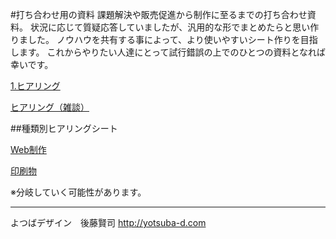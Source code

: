 #打ち合わせ用の資料
課題解決や販売促進から制作に至るまでの打ち合わせ資料。
状況に応じて質疑応答していましたが、汎用的な形でまとめたらと思い作りました。
ノウハウを共有する事によって、より使いやすいシート作りを目指します。
これからやりたい人達にとって試行錯誤の上でのひとつの資料となれば幸いです。


[1.ヒアリング](hearing.md)

[ヒアリング（雑談）](hearing2.md)

##種類別ヒアリングシート

[Web制作](website.md)

[印刷物](print.md)

※分岐していく可能性があります。

---


よつばデザイン　後藤賢司
http://yotsuba-d.com